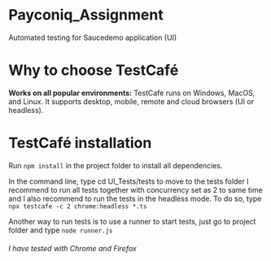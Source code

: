 # Payconiq_Assignment
Automated testing for Saucedemo application (UI)

# Why to choose TestCafé
**Works on all popular environments:** TestCafe runs on Windows, MacOS, and Linux. It supports desktop, mobile, remote and cloud browsers (UI or headless).

# TestCafé installation
Run `npm install` in the project folder to install all dependencies.

In the command line, type cd UI_Tests/tests to move to the tests folder
I recommend to run all tests together with concurrency set as 2 to same time and I also recommend to run the tests in the headless mode.
To do so, type `npx testcafe -c 2 chrome:headless *.ts`

Another way to run tests is to use a runner to start tests, just go to project folder and type `node runner.js`

###### I have tested with Chrome and Firefox

